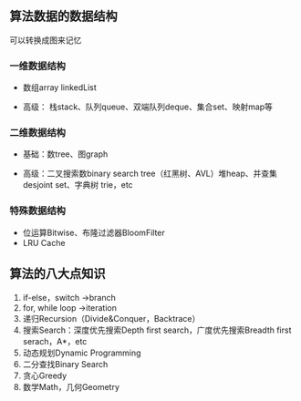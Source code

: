 ## 算法数据的数据结构

可以转换成图来记忆

### 一维数据结构

- 数组array linkedList

- 高级： 栈stack、队列queue、双端队列deque、集合set、映射map等



### 二维数据结构

- 基础：数tree、图graph

- 高级：二叉搜索数binary search tree（红黑树、AVL）堆heap、并查集desjoint set、字典树 trie，etc

### 特殊数据结构

- 位运算Bitwise、布隆过滤器BloomFilter
- LRU Cache

## 算法的八大点知识

1. if-else，switch ->branch
2. for, while loop ->iteration
3. 递归Recursion（Divide&Conquer，Backtrace）
4. 搜索Search：深度优先搜索Depth first search，广度优先搜索Breadth first serach，A*，etc
5. 动态规划Dynamic Programming
6. 二分查找Binary Search
7. 贪心Greedy
8. 数学Math，几何Geometry

